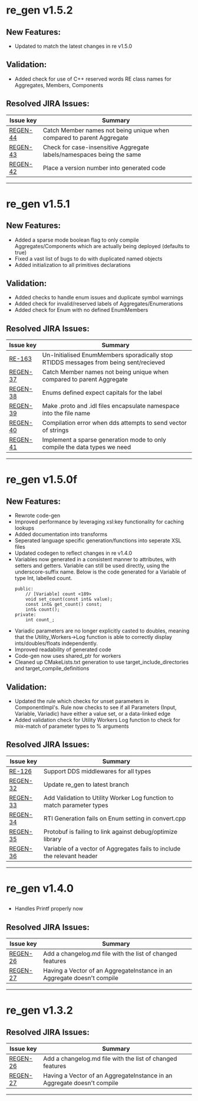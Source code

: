 # re_gen v1.5.2

## New Features:
* Updated to match the latest changes in re v1.5.0

## Validation:
* Added check for use of C++ reserved words RE class names for Aggregates, Members, Components

## Resolved JIRA Issues:
| Issue key | Summary|
| --- | --- |
| [REGEN-44](https://cdit-ma.atlassian.net/browse/REGEN-37) | Catch Member names not being unique when compared to parent Aggregate |
| [REGEN-43](https://cdit-ma.atlassian.net/browse/REGEN-43) | Check for case-insensitive Aggregate labels/namespaces being the same |
| [REGEN-42](https://cdit-ma.atlassian.net/browse/REGEN-42) | Place a version number into generated code |

---

# re_gen v1.5.1

## New Features:
* Added a sparse mode boolean flag to only compile Aggregates/Components which are actually being deployed (defaults to true)
* Fixed a vast list of bugs to do with duplicated named objects
* Added initialization to all primitives declarations


## Validation:
* Added checks to handle enum issues and duplicate symbol warnings
* Added check for invalid/reserved labels of Aggregates/Enumerations
* Added check for Enum with no defined EnumMembers 


## Resolved JIRA Issues:
| Issue key | Summary|
| --- | --- |
| [RE-163](https://cdit-ma.atlassian.net/browse/RE-163) |Un-Initialised EnumMembers sporadically stop RTIDDS messages from being sent/recieved |
| [REGEN-37](https://cdit-ma.atlassian.net/browse/REGEN-37) | Catch Member names not being unique when compared to parent Aggregate |
| [REGEN-38](https://cdit-ma.atlassian.net/browse/REGEN-38) | Enums defined expect capitals for the label |
| [REGEN-39](https://cdit-ma.atlassian.net/browse/REGEN-39) | Make .proto and .idl files encapsulate namespace into the file name |
| [REGEN-40](https://cdit-ma.atlassian.net/browse/REGEN-40) | Compilation error when dds attempts to send vector of strings |
| [REGEN-41](https://cdit-ma.atlassian.net/browse/REGEN-41) | Implement a sparse generation mode to only compile the data types we need |

---

# re_gen v1.5.0f

## New Features:
* Rewrote code-gen
* Improved performance by leveraging xsl:key functionality for caching lookups
* Added documentation into transforms
* Seperated language specific generation/functions into seperate XSL files
* Updated codegen to reflect changes in re v1.4.0
* Variables now generated in a consistent manner to attributes, with setters and getters. Variable can still be used directly, using the underscore-suffix name. Below is the code generated for a Variable of type Int, labelled count.
    ```
    public:
        // [Variable] count <189>
        void set_count(const int& value);
        const int& get_count() const;
        int& count();
    private:
        int count_;
    ```
* Variadic parameters are no longer explicitly casted to doubles, meaning that the Utility_Workers->Log function is able to correctly display ints/doubles/floats independently.
* Improved readability of generated code
* Code-gen now uses shared_ptr for workers
* Cleaned up CMakeLists.txt generation to use target_include_directories and target_compile_definitions


## Validation:
* Updated the rule which checks for unset parameters in ComponentImpl's. Rule now checks to see if all Parameters (Input, Variable, Variadic) have either a value set, or a data-linked edge
* Added validation check for Utility Workers Log function to check for mix-match of parameter types to % arguments


## Resolved JIRA Issues:
| Issue key | Summary|
| --- | --- |
| [RE-126](https://cdit-ma.atlassian.net/browse/RE-126) | Support DDS middlewares for all types|
| [REGEN-32](https://cdit-ma.atlassian.net/browse/REGEN-32) | Update re_gen to latest branch |
| [REGEN-33](https://cdit-ma.atlassian.net/browse/REGEN-33) | Add Validation to Utility Worker Log function to match parameter types |
| [REGEN-34](https://cdit-ma.atlassian.net/browse/REGEN-34) | RTI Generation fails on Enum setting in convert.cpp |
| [REGEN-35](https://cdit-ma.atlassian.net/browse/REGEN-35) | Protobuf is failing to link against debug/optimize library |
| [REGEN-36](https://cdit-ma.atlassian.net/browse/REGEN-36) | Variable of a vector of Aggregates fails to include the relevant header |

---

# re_gen v1.4.0

## 
* Handles Printf properly now


## Resolved JIRA Issues:
| Issue key | Summary|
| --- | --- |
| [REGEN-26](https://cdit-ma.atlassian.net/browse/REGEN-26) | Add a changelog.md file with the list of changed features |
| [REGEN-27](https://cdit-ma.atlassian.net/browse/REGEN-27) | Having a Vector of an AggregateInstance in an Aggregate doesn't compile |

---

# re_gen v1.3.2

## Resolved JIRA Issues:
| Issue key | Summary|
| --- | --- |
| [REGEN-26](https://cdit-ma.atlassian.net/browse/REGEN-26) | Add a changelog.md file with the list of changed features |
| [REGEN-27](https://cdit-ma.atlassian.net/browse/REGEN-27) | Having a Vector of an AggregateInstance in an Aggregate doesn't compile |

---